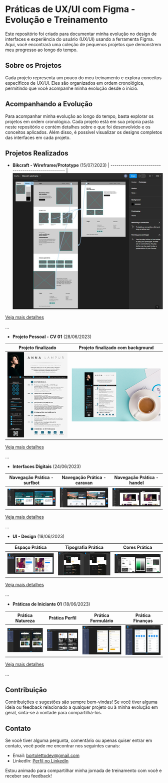 # Práticas de UX/UI com Figma - Evolução e Treinamento

Este repositório foi criado para documentar minha evolução no design de interfaces e experiência do usuário (UX/UI) usando a ferramenta Figma. Aqui, você encontrará uma coleção de pequenos projetos que demonstrem meu progresso ao longo do tempo.

## Sobre os Projetos

Cada projeto representa um pouco do meu treinamento e explora conceitos específicos de UX/UI. Eles são organizados em ordem cronológica, permitindo que você acompanhe minha evolução desde o início.

## Acompanhando a Evolução

Para acompanhar minha evolução ao longo do tempo, basta explorar os projetos em ordem cronológica. Cada projeto está em sua própria pasta neste repositório e contém detalhes sobre o que foi desenvolvido e os conceitos aplicados. Além disso, é possível visualizar os designs completos das interfaces em cada projeto.

## Projetos Realizados

- **Bikcraft - Wireframe/Prototype** (15/07/2023)
| --------------------------------------------------- |
![Bikcraft - Wireframe/Prototype](https://github.com/GuiDev45/UX-UI-Evolucao-e-Praticas/blob/master/Wireframe/print/print-wire02.JPG) 

[Veja mais detalhes](https://github.com/GuiDev45/UX-UI-Evolucao-e-Praticas/tree/master/Wireframe)

...

- **Projeto Pessoal - CV 01** (28/06/2023)

| Projeto finalizado                                  | Projeto finalizado com background                   |
| --------------------------------------------------- | --------------------------------------------------- |
| ![Projeto finalizado](https://github.com/GuiDev45/UX-UI-Evolucao-e-Praticas/blob/master/Projeto%20Pessoal/print/projeto-pessoal-cv-final-sem-bg.png) | ![Projeto finalizado com background](https://github.com/GuiDev45/UX-UI-Evolucao-e-Praticas/blob/master/Projeto%20Pessoal/print/projeto-pessoal-cv-final.png)

[Veja mais detalhes](https://github.com/GuiDev45/UX-UI-Evolucao-e-Praticas/tree/master/Projeto%20Pessoal)

...

- **Interfaces Digitais** (24/06/2023)

| Navegação Prática - surfbot                         | Navegação Prática - caravan                         | Navegação Prática - handel                          |
| --------------------------------------------------- | --------------------------------------------------- | --------------------------------------------------- |
| ![Navegação Prática - surfbot](https://github.com/GuiDev45/UX-UI-Evolucao-e-Praticas/blob/master/Interfaces%20Digitais/surfbot/print/print-surfbot-final.JPG) | ![Navegação Prática - caravan](https://github.com/GuiDev45/UX-UI-Evolucao-e-Praticas/blob/master/Interfaces%20Digitais/caravan/print/print-caravan-final.JPG) | ![Navegação Prática - handel](https://github.com/GuiDev45/UX-UI-Evolucao-e-Praticas/blob/master/Interfaces%20Digitais/handel/print/print-handel-final.JPG)

[Veja mais detalhes](https://github.com/GuiDev45/UX-UI-Evolucao-e-Praticas/tree/master/Interfaces%20Digitais)

...

- **UI - Design** (18/06/2023)

| Espaço Prática                                      | Tipografia Prática				                    | Cores Prática				                          |
| --------------------------------------------------- | --------------------------------------------------- | --------------------------------------------------- |
| ![Espaço Prática](https://github.com/GuiDev45/UX-UI-Evolucao-e-Praticas/blob/master/UI-Design/0302-espaco-pratica/print/print-espaco-pratica.JPG) | ![Tipografia Prática](https://github.com/GuiDev45/UX-UI-Evolucao-e-Praticas/blob/master/UI-Design/0306-tipografia-pratica/print/print-tipografia-pratica-juntas.jpg) | ![Cores Prática](https://github.com/GuiDev45/UX-UI-Evolucao-e-Praticas/blob/master/UI-Design/0311-cores-pratica/print/print-cores-praticas.JPG)

[Veja mais detalhes](https://github.com/GuiDev45/UX-UI-Evolucao-e-Praticas/tree/master/UI-Design/)

...

- **Práticas de Iniciante 01** (18/06/2023)

| Prática Natureza                                    | Prática Perfil                                    | Prática Formulário                                 | Prática Finanças                                    |
| --------------------------------------------------- | ------------------------------------------------- | -------------------------------------------------- | --------------------------------------------------- |
| ![Prática Natureza](https://github.com/GuiDev45/UX-UI-Evolucao-e-Praticas/blob/master/Praticas-iniciante-01/tela1/print/print-tela1.JPG) | ![Prática Perfil](https://github.com/GuiDev45/UX-UI-Evolucao-e-Praticas/blob/master/Praticas-iniciante-01/tela2/print/print-tela2.JPG) | ![Prática Formulário](https://github.com/GuiDev45/UX-UI-Evolucao-e-Praticas/blob/master/Praticas-iniciante-01/tela3/print/print-tela3.JPG) | ![Prática Finanças](https://github.com/GuiDev45/UX-UI-Evolucao-e-Praticas/blob/master/Praticas-iniciante-01/tela4/print/print-tela4.JPG) |

[Veja mais detalhes](https://github.com/GuiDev45/UX-UI-Evolucao-e-Praticas/tree/master/Praticas-iniciante-01)

...

## Contribuição

Contribuições e sugestões são sempre bem-vindas! Se você tiver alguma ideia ou feedback relacionado a qualquer projeto ou à minha evolução em geral, sinta-se à vontade para compartilhá-los.

## Contato

Se você tiver alguma pergunta, comentário ou apenas quiser entrar em contato, você pode me encontrar nos seguintes canais:

- Email: bortolettodev@gmail.com
- LinkedIn: [Perfil no LinkedIn](https://www.linkedin.com/in/guilherme-bortoletto-03239a231/)

Estou animado para compartilhar minha jornada de treinamento com você e receber seu feedback!
